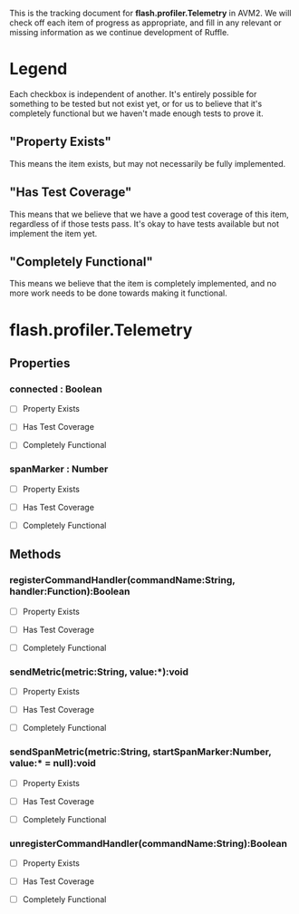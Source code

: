 This is the tracking document for **flash.profiler.Telemetry** in AVM2. We will check off each item of progress as appropriate, and fill in any relevant or missing information as we continue development of Ruffle.
# Legend

Each checkbox is independent of another. It's entirely possible for something to be tested but not exist yet, or for us to believe that it's completely functional but we haven't made enough tests to prove it.
## "Property Exists"

This means the item exists, but may not necessarily be fully implemented.
## "Has Test Coverage"

This means that we believe that we have a good test coverage of this item, regardless of if those tests pass. It's okay to have tests available but not implement the item yet.
## "Completely Functional"

This means we believe that the item is completely implemented, and no more work needs to be done towards making it functional.
# flash.profiler.Telemetry
## Properties
### connected : Boolean

* [ ] Property Exists

* [ ] Has Test Coverage

* [ ] Completely Functional


### spanMarker : Number

* [ ] Property Exists

* [ ] Has Test Coverage

* [ ] Completely Functional


## Methods
### registerCommandHandler(commandName:String, handler:Function):Boolean

* [ ] Property Exists

* [ ] Has Test Coverage

* [ ] Completely Functional


### sendMetric(metric:String, value:*):void

* [ ] Property Exists

* [ ] Has Test Coverage

* [ ] Completely Functional


### sendSpanMetric(metric:String, startSpanMarker:Number, value:* = null):void

* [ ] Property Exists

* [ ] Has Test Coverage

* [ ] Completely Functional


### unregisterCommandHandler(commandName:String):Boolean

* [ ] Property Exists

* [ ] Has Test Coverage

* [ ] Completely Functional